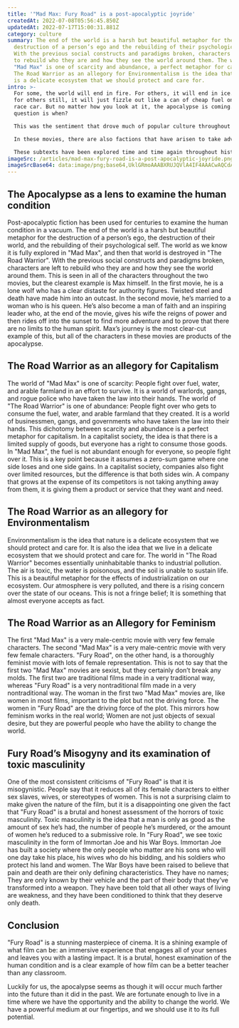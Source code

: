 ```yaml
---
title: '"Mad Max: Fury Road" is a post-apocalyptic joyride'
createdAt: 2022-07-08T05:56:45.850Z
updatedAt: 2022-07-17T15:00:31.881Z
category: culture
summary: The end of the world is a harsh but beautiful metaphor for the
  destruction of a person’s ego and the rebuilding of their psychological self.
  With the previous social constructs and paradigms broken, characters are left
  to rebuild who they are and how they see the world around them. The world of
  "Mad Max" is one of scarcity and abundance, a perfect metaphor for capitalism.
  The Road Warrior as an allegory for Environmentalism is the idea that nature
  is a delicate ecosystem that we should protect and care for.
intro: >-
  For some, the world will end in fire. For others, it will end in ice. And
  for others still, it will just fizzle out like a can of cheap fuel on an old
  race car. But no matter how you look at it, the apocalypse is coming. The only
  question is when?

  This was the sentiment that drove much of popular culture throughout the 70s and 80s. Films like “Mad Max” and “The Road Warrior” were cautionary tales about the future of mankind brought on by a series of devastating natural and man-made disasters; "Mad Max" being set during a prolonged drought, and "The Road Warrior" taking place after a catastrophic failure of an oil refinery leads to widespread pollution and destruction as well as a shortage of gasoline (which is what inspired the term “Road Warrior”).

  In these movies, there are also factions that have arisen to take advantage of these new conditions: In "Mad Max", we see gangs whose primary function is to steal fuel from other scavenger tribes; In "The Road Warrior", we see roving bands that are essentially highwaymen that prey upon small towns using their road-warrior combat skillset; And in both movies we see heroes who fight against evil not because they want to be evil but because they are good people trying to save those they love in terrible times.

  These subtexts have been explored time and time again throughout history through literature such as The Bible
imageSrc: /articles/mad-max-fury-road-is-a-post-apocalyptic-joyride.png
imageSrcBase64: data:image/png;base64,UklGRmoAAABXRUJQVlA4IF4AAACwAQCdASoKAAoAAUAmJYgCdAEO/aaQAP7+Xv1eNGsERYKosR1CYv9vMmDNGLdGglg7cJLM5x8R5Hpg4ccf6yQpJ/acrgXYAA9djqjlBcMvuQPQrfEfP+v+5yZPgAAA
---
```


## The Apocalypse as a lens to examine the human condition

Post-apocalyptic fiction has been used for centuries to examine the human condition in a vacuum. The end of the world is a harsh but beautiful metaphor for the destruction of a person’s ego, the destruction of their world, and the rebuilding of their psychological self.
The world as we know it is fully explored in "Mad Max", and then that world is destroyed in "The Road Warrior". With the previous social constructs and paradigms broken, characters are left to rebuild who they are and how they see the world around them.
This is seen in all of the characters throughout the two movies, but the clearest example is Max himself. In the first movie, he is a lone wolf who has a clear distaste for authority figures. Twisted steel and death have made him into an outcast. In the second movie, he’s married to a woman who is his queen. He’s also become a man of faith and an inspiring leader who, at the end of the movie, gives his wife the reigns of power and then rides off into the sunset to find more adventure and to prove that there are no limits to the human spirit. Max’s journey is the most clear-cut example of this, but all of the characters in these movies are products of the apocalypse.

## The Road Warrior as an allegory for Capitalism

The world of "Mad Max" is one of scarcity: People fight over fuel, water, and arable farmland in an effort to survive. It is a world of warlords, gangs, and rogue police who have taken the law into their hands.
The world of "The Road Warrior" is one of abundance: People fight over who gets to consume the fuel, water, and arable farmland that they created. It is a world of businessmen, gangs, and governments who have taken the law into their hands.
This dichotomy between scarcity and abundance is a perfect metaphor for capitalism. In a capitalist society, the idea is that there is a limited supply of goods, but everyone has a right to consume those goods.
In "Mad Max", the fuel is not abundant enough for everyone, so people fight over it. This is a key point because it assumes a zero-sum game where one side loses and one side gains. In a capitalist society, companies also fight over limited resources, but the difference is that both sides win. A company that grows at the expense of its competitors is not taking anything away from them, it is giving them a product or service that they want and need.

## The Road Warrior as an allegory for Environmentalism

Environmentalism is the idea that nature is a delicate ecosystem that we should protect and care for. It is also the idea that we live in a delicate ecosystem that we should protect and care for.
The world in "The Road Warrior" becomes essentially uninhabitable thanks to industrial pollution. The air is toxic, the water is poisonous, and the soil is unable to sustain life.
This is a beautiful metaphor for the effects of industrialization on our ecosystem. Our atmosphere is very polluted, and there is a rising concern over the state of our oceans. This is not a fringe belief; It is something that almost everyone accepts as fact.

## The Road Warrior as an Allegory for Feminism

The first "Mad Max" is a very male-centric movie with very few female characters. The second "Mad Max" is a very male-centric movie with very few female characters. "Fury Road", on the other hand, is a thoroughly feminist movie with lots of female representation.
This is not to say that the first two "Mad Max" movies are sexist, but they certainly don’t break any molds. The first two are traditional films made in a very traditional way, whereas "Fury Road" is a very nontraditional film made in a very nontraditional way.
The woman in the first two "Mad Max" movies are, like women in most films, important to the plot but not the driving force. The women in "Fury Road" are the driving force of the plot.
This mirrors how feminism works in the real world; Women are not just objects of sexual desire, but they are powerful people who have the ability to change the world.

## Fury Road’s Misogyny and its examination of toxic masculinity

One of the most consistent criticisms of "Fury Road" is that it is misogynistic. People say that it reduces all of its female characters to either sex slaves, wives, or stereotypes of women.
This is not a surprising claim to make given the nature of the film, but it is a disappointing one given the fact that "Fury Road" is a brutal and honest assessment of the horrors of toxic masculinity.
Toxic masculinity is the idea that a man is only as good as the amount of sex he’s had, the number of people he’s murdered, or the amount of women he’s reduced to a submissive role.
In "Fury Road", we see toxic masculinity in the form of Immortan Joe and his War Boys. Immortan Joe has built a society where the only people who matter are his sons who will one day take his place, his wives who do his bidding, and his soldiers who protect his land and women.
The War Boys have been raised to believe that pain and death are their only defining characteristics. They have no names; They are only known by their vehicle and the part of their body that they’ve transformed into a weapon. They have been told that all other ways of living are weakness, and they have been conditioned to think that they deserve only death.

## Conclusion

"Fury Road" is a stunning masterpiece of cinema. It is a shining example of what film can be: an immersive experience that engages all of your senses and leaves you with a lasting impact. It is a brutal, honest examination of the human condition and is a clear example of how film can be a better teacher than any classroom.

Luckily for us, the apocalypse seems as though it will occur much farther into the future than it did in the past. We are fortunate enough to live in a time where we have the opportunity and the ability to change the world. We have a powerful medium at our fingertips, and we should use it to its full potential.
